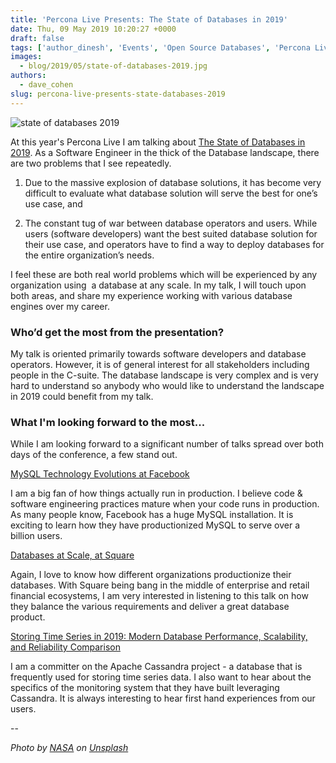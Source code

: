 ```yaml
---
title: 'Percona Live Presents: The State of Databases in 2019'
date: Thu, 09 May 2019 10:20:27 +0000
draft: false
tags: ['author_dinesh', 'Events', 'Open Source Databases', 'Percona Live 2019']
images:
  - blog/2019/05/state-of-databases-2019.jpg
authors:
  - dave_cohen
slug: percona-live-presents-state-databases-2019
---
```


![state of databases 2019](blog/2019/05/state-of-databases-2019.jpg)

At this year's Percona Live I am talking about [The State of Databases in 2019](https://www.percona.com/live/19/sessions/the-state-of-databases-in-2019). As a Software Engineer in the thick of the Database landscape, there are two problems that I see repeatedly.

1.  Due to the massive explosion of database solutions, it has become very difficult to evaluate what database solution will serve the best for one’s use case, and
    
2.  The constant tug of war between database operators and users. While users (software developers) want the best suited database solution for their use case, and operators have to find a way to deploy databases for the entire organization’s needs.

I feel these are both real world problems which will be experienced by any organization using  a database at any scale. In my talk, I will touch upon both areas, and share my experience working with various database engines over my career.

### Who’d get the most from the presentation?

My talk is oriented primarily towards software developers and database operators. However, it is of general interest for all stakeholders including people in the C-suite. The database landscape is very complex and is very hard to understand so anybody who would like to understand the landscape in 2019 could benefit from my talk.

### What I'm looking forward to the most...

While I am looking forward to a significant number of talks spread over both days of the conference, a few stand out. 

[MySQL Technology Evolutions at Facebook](https://www.percona.com/live/19/sessions/mysql-technology-evolutions-at-facebook) 

I am a big fan of how things actually run in production. I believe code & software engineering practices mature when your code runs in production. As many people know, Facebook has a huge MySQL installation. It is exciting to learn how they have productionized MySQL to serve over a billion users. 

[Databases at Scale, at Square](https://www.percona.com/live/19/sessions/databases-at-scale-at-square) 

Again, I love to know how different organizations productionize their databases. With Square being bang in the middle of enterprise and retail financial ecosystems, I am very interested in listening to this talk on how they balance the various requirements and deliver a great database product. 

[Storing Time Series in 2019: Modern Database Performance, Scalability, and Reliability Comparison](https://www.percona.com/live/19/sessions/storing-time-series-in-2019-modern-database-performance-scalability-and-reliability-comparison) 

I am a committer on the Apache Cassandra project - a database that is frequently used for storing time series data. I also want to hear about the specifics of the monitoring system that they have built leveraging Cassandra. It is always interesting to hear first hand experiences from our users. 

-- 

_Photo by [NASA](https://unsplash.com/photos/Q1p7bh3SHj8?utm_source=unsplash&utm_medium=referral&utm_content=creditCopyText) on [Unsplash](https://unsplash.com/search/photos/data?utm_source=unsplash&utm_medium=referral&utm_content=creditCopyText)_